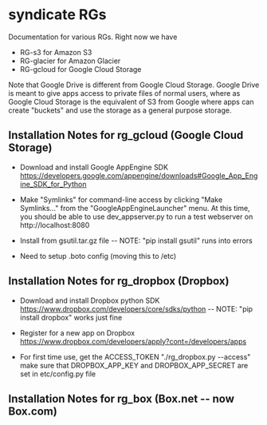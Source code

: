 syndicate RGs
=========

Documentation for various RGs. Right now we have

- RG-s3 for Amazon S3
- RG-glacier for Amazon Glacier
- RG-gcloud for Google Cloud Storage

Note that Google Drive is different from Google Cloud Storage. Google Drive is meant to give apps access to private files of normal users, where as Google Cloud Storage is the equivalent of S3 from Google where apps can create "buckets" and use the storage as a general purpose storage.

Installation Notes for rg_gcloud (Google Cloud Storage)
-------------------------------------------------------

- Download and install Google AppEngine SDK 
https://developers.google.com/appengine/downloads#Google_App_Engine_SDK_for_Python

- Make "Symlinks" for command-line access by clicking "Make Symlinks..." from the "GoogleAppEngineLauncher" menu. At this time, you should be able to use dev_appserver.py to run a test webserver on http://localhost:8080

- Install from gsutil.tar.gz file -- NOTE: "pip install gsutil" runs into errors 

- Need to setup .boto config (moving this to /etc)


Installation Notes for rg_dropbox (Dropbox)
-------------------------------------------------------

- Download and install Dropbox python SDK 
https://www.dropbox.com/developers/core/sdks/python -- NOTE: "pip install dropbox" works just fine

- Register for a new app on Dropbox
https://www.dropbox.com/developers/apply?cont=/developers/apps

- For first time use, get the ACCESS_TOKEN
"./rg_dropbox.py --access" make sure that DROPBOX_APP_KEY and DROPBOX_APP_SECRET are set in etc/config.py file

Installation Notes for rg_box (Box.net -- now Box.com)
-------------------------------------------------------